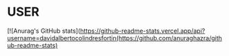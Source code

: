 # USER
[![Anurag's GitHub stats](https://github-readme-stats.vercel.app/api?username=davidalbertocolindresfortin(https://github.com/anuraghazra/github-readme-stats)
